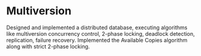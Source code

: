 # Multiversion 
Designed and implemented a distributed database, executing algorithms like multiversion concurrency control, 2-phase locking, deadlock detection, replication, failure recovery. Implemented the Available Copies algorithm along with strict 2-phase locking. 
